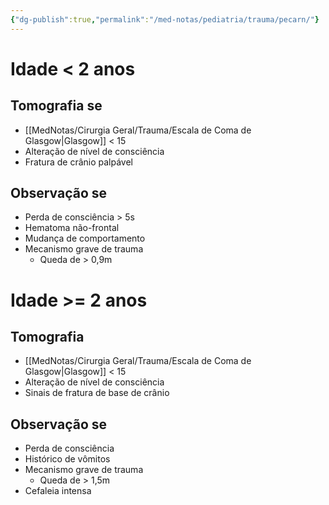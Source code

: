 ```yaml
---
{"dg-publish":true,"permalink":"/med-notas/pediatria/trauma/pecarn/"}
---
```


# Idade < 2 anos
## Tomografia se
- [[MedNotas/Cirurgia Geral/Trauma/Escala de Coma de Glasgow\|Glasgow]] < 15
- Alteração de nível de consciência
- Fratura de crânio palpável
## Observação se
- Perda de consciência > 5s
- Hematoma não-frontal
- Mudança de comportamento
- Mecanismo grave de trauma
	- Queda de > 0,9m

# Idade >= 2 anos
## Tomografia
- [[MedNotas/Cirurgia Geral/Trauma/Escala de Coma de Glasgow\|Glasgow]] < 15
- Alteração de nível de consciência
- Sinais de fratura de base de crânio
## Observação se
- Perda de consciência
- Histórico de vômitos
- Mecanismo grave de trauma
	- Queda de > 1,5m
- Cefaleia intensa
